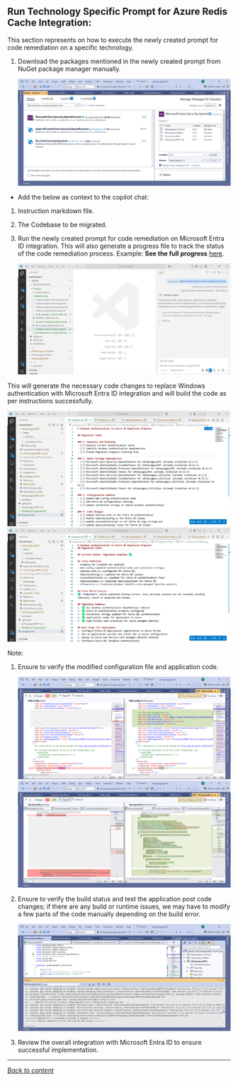 ﻿## Run Technology Specific Prompt for Azure Redis Cache Integration:

This section represents on how to execute the newly created prompt for code remediation on a specific technology.



1. Download the packages mentioned in the newly created prompt from NuGet package manager manually.
    
   ![Nuget Redis](./images/nugetentraid.png)

- Add the below as context to the copilot chat:

1. Instruction markdown file.
2. The Codebase to be migrated.
3. Run the newly created prompt for code remediation on Microsoft Entra ID integration.
   This will also generate a progress file to track the status of the code remediation process. Example: **See the full progress** [here](./prompts/EntraID-Progress/progress.md).

    ![Run Prompt Entra ID](./images/runpromptentraid.png)

This will generate the necessary code changes to replace Windows authentication with Microsoft Entra ID integration and will build the code as per instructions successfully.

   ![Progress Entra ID](./images/progressstatusentraid.png)
   ![Progress Entra ID 2](./images/progressstatusentraid2.png)

Note: 
1. Ensure to verify the modified configuration file and application code.

    ![Configuration Changes](./images/configchangesentraid.png)
    ![Code Changes Changes](./images/codechangesentraid2.png)

2. Ensure to verify the build status and test the application post code changes; if there are any build or runtime issues, we may have to modify a few parts of the code manually depending on the build error.
   
   ![Build Status Entra ID](./images/buildstatusentraid.png)

3. Review the overall integration with Microsoft Entra ID to ensure successful implementation.

---

[*Back to content*](README.md)